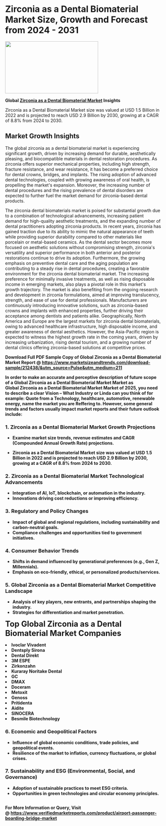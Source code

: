 <H1>Zirconia as a Dental Biomaterial Market Size, Growth and Forecast from 2024 - 2031</H1><img class="aligncenter size-medium wp-image-584254" src="https://thirdeyenews.in/wp-content/uploads/2024/09/Global-Market-Research-300x168.jpeg" alt="" width="300" height="168" /><p><strong>Global&nbsp;<a href="https://www.marketsizeandtrends.com/download-sample/212438/&amp;utm_source=Pulse&amp;utm_medium=211">Zirconia as a Dental Biomaterial Market</a> Insights</strong></p><p>Zirconia as a Dental Biomaterial Market size was valued at USD 1.5 Billion in 2022 and is projected to reach USD 2.9 Billion by 2030, growing at a CAGR of 8.8% from 2024 to 2030.</p><p><h2>Market Growth Insights</h2> <p>The global zirconia as a dental biomaterial market is experiencing significant growth, driven by increasing demand for durable, aesthetically pleasing, and biocompatible materials in dental restoration procedures. As zirconia offers superior mechanical properties, including high strength, fracture resistance, and wear resistance, it has become a preferred choice for dental crowns, bridges, and implants. The rising adoption of advanced dental technologies, coupled with growing awareness of oral health, is propelling the market's expansion. Moreover, the increasing number of dental procedures and the rising prevalence of dental disorders are expected to further fuel the market demand for zirconia-based dental products.</p> <p><strong></strong></p> <p>The zirconia dental biomaterials market is poised for substantial growth due to a combination of technological advancements, increasing patient demand for high-quality aesthetic treatments, and the expanding number of dental practitioners adopting zirconia products. In recent years, zirconia has gained traction due to its ability to mimic the natural appearance of teeth while providing superior durability compared to other materials like porcelain or metal-based ceramics. As the dental sector becomes more focused on aesthetic solutions without compromising strength, zirconia's versatility and superior performance in both anterior and posterior restorations continue to drive its adoption. Furthermore, the growing emphasis on preventive dental care and the aging population are contributing to a steady rise in dental procedures, creating a favorable environment for the zirconia dental biomaterial market. The increasing preference for minimally invasive treatments, as well as rising disposable income in emerging markets, also plays a pivotal role in this market's growth trajectory. The market is also benefiting from the ongoing research and development in zirconia formulations, aimed at improving translucency, strength, and ease of use for dental professionals. Manufacturers are continuously introducing innovative solutions, such as zirconia-based crowns and implants with enhanced properties, further driving their acceptance among dentists and patients alike. Geographically, North America and Europe are the largest markets for zirconia dental biomaterials, owing to advanced healthcare infrastructure, high disposable income, and greater awareness of dental aesthetics. However, the Asia-Pacific region is expected to witness the highest growth rate in the coming years, driven by increasing urbanization, rising dental tourism, and a growing number of dental clinics offering zirconia-based solutions at competitive prices.</p> <p><strong></p><p><span class=""><strong>Download Full PDF Sample Copy of Global Zirconia as a Dental Biomaterial Market Report</strong> @ <a href="https://www.marketsizeandtrends.com/download-sample/212438/&amp;utm_source=Pulse&amp;utm_medium=211" target="_blank">https://www.marketsizeandtrends.com/download-sample/212438/&amp;utm_source=Pulse&amp;utm_medium=211</a></span></p><p>In order to make an accurate and perceptive description of future scope of a Global&nbsp;Zirconia as a Dental Biomaterial Market Market as Global&nbsp;Zirconia as a Dental Biomaterial Market Market of 2025, you need to describe a clear Vision &ndash; What Industry or Linda can you think of for example: Quote from a Technology, healthcare, automotive, renewable energy, name the market you are Reffering to. However, some general trends and factors usually impact market reports and their future outlook include:</p><h3>1.&nbsp;<strong>Zirconia as a Dental Biomaterial Market Growth Projections</strong></h3><ul><li>Examine market size trends, revenue estimates and CAGR (Compounded Annual Growth Rate) projections.</li><li><p>Zirconia as a Dental Biomaterial Market size was valued at USD 1.5 Billion in 2022 and is projected to reach USD 2.9 Billion by 2030, growing at a CAGR of 8.8% from 2024 to 2030.</p></li></ul><h3>2.&nbsp;<strong>Zirconia as a Dental Biomaterial Market Technological Advancements</strong></h3><ul><li>Integration of AI, IoT, blockchain, or automation in the industry.</li><li>Innovations driving cost reductions or improving efficiency.</li></ul><h3>3.&nbsp;<strong>Regulatory and Policy Changes</strong></h3><ul><li>Impact of global and regional regulations, including sustainability and carbon-neutral goals.</li><li>Compliance challenges and opportunities tied to government initiatives.</li></ul><h3>4.&nbsp;<strong>Consumer Behavior Trends</strong></h3><ul><li>Shifts in demand influenced by generational preferences (e.g., Gen Z, Millennials).</li><li>Emphasis on eco-friendly, ethical, or personalized products/services.</li></ul><h3>5.&nbsp;<strong>Global Zirconia as a Dental Biomaterial Market Competitive Landscape</strong></h3><ul><li>Analysis of key players, new entrants, and partnerships shaping the industry.</li><li>Strategies for differentiation and market penetration.</li></ul><p data-pm-slice="1 1 []"><span style="color: inherit; font-family: inherit; font-size: 25px;">Top Global Zirconia as a Dental Biomaterial Market Companies</span></p><div class="" data-test-id=""><p><li>Ivoclar Vivadent</li><li> Dentsply Sirona</li><li> Dental Direkt</li><li> 3M ESPE</li><li> Zirkonzahn</li><li> Kuraray Noritake Dental</li><li> GC</li><li> DMAX</li><li> Doceram</li><li> Metoxit</li><li> Genoss</li><li> Pritidenta</li><li> Aidite</li><li> SINOCERA</li><li> Besmile Biotechnology</li></p></div><h3>6.&nbsp;<strong>Economic and Geopolitical Factors</strong></h3><ul><li>Influence of global economic conditions, trade policies, and geopolitical events.</li><li>Resilience of the market to inflation, currency fluctuations, or global crises.</li></ul><h3>7.&nbsp;<strong>Sustainability and ESG (Environmental, Social, and Governance)</strong></h3><ul><li>Adoption of sustainable practices to meet ESG criteria.</li><li>Opportunities in green technologies and circular economy principles.</li></ul><h2><strong style="font-size: 14px;">For More Information or Query, Visit @&nbsp;</strong><a style="background-color: #ffffff; font-size: 14px;" href="https://www.marketsizeandtrends.com/report/zirconia-as-a-dental-biomaterial-market/" target="_blank">https://www.verifiedmarketreports.com/product/airport-passenger-boarding-bridge-market</a></h2>
